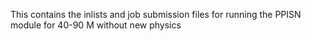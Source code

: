 This contains the inlists and job submission files for running the PPISN module for 40-90 M without new physics
